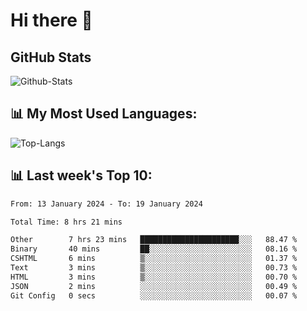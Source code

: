# Hi there 👋

## GitHub Stats
![Github-Stats](https://github-readme-stats-sigma-five.vercel.app/api?username=ltorson&show_icons=true&theme=radical&count_private=true)

## 📊 My Most Used Languages:
![Top-Langs](https://github-readme-stats-sigma-five.vercel.app/api/top-langs/?username=LTorson&layout=compact&langs_count=10)

## 📊 Last week's Top 10:
<!--START_SECTION:waka-->

```txt
From: 13 January 2024 - To: 19 January 2024

Total Time: 8 hrs 21 mins

Other        7 hrs 23 mins   ██████████████████████░░░   88.47 %
Binary       40 mins         ██░░░░░░░░░░░░░░░░░░░░░░░   08.16 %
CSHTML       6 mins          ▒░░░░░░░░░░░░░░░░░░░░░░░░   01.37 %
Text         3 mins          ▒░░░░░░░░░░░░░░░░░░░░░░░░   00.73 %
HTML         3 mins          ▒░░░░░░░░░░░░░░░░░░░░░░░░   00.70 %
JSON         2 mins          ░░░░░░░░░░░░░░░░░░░░░░░░░   00.49 %
Git Config   0 secs          ░░░░░░░░░░░░░░░░░░░░░░░░░   00.07 %
```

<!--END_SECTION:waka-->
